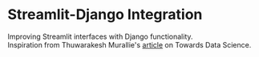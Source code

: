 # Streamlit-Django Integration

Improving Streamlit interfaces with Django functionality.  
Inspiration from Thuwarakesh Murallie's [article][1] on Towards Data Science.

[1]: https://towardsdatascience.com/secure-your-streamlit-app-with-django-bb0bee2a6519